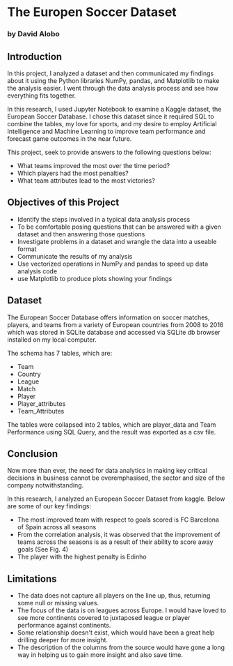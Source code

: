 # The Europen Soccer Dataset
### by David Alobo
## Introduction

In this project, I analyzed a dataset and then communicated my findings about it using the Python libraries NumPy, pandas, and Matplotlib to make the analysis easier. I went through the data analysis process and see how everything fits together.

In this research, I used Jupyter Notebook to examine a Kaggle dataset, the European Soccer Database. I chose this dataset since it required SQL to combine the tables, my love for sports, and my desire to employ Artificial Intelligence and Machine Learning to improve team performance and forecast game outcomes in the near future.

This project, seek to provide answers to the following questions below:

- What teams improved the most over the time period? 
- Which players had the most penalties? 
- What team attributes lead to the most victories?

## Objectives of this Project

- Identify the steps involved in a typical data analysis process
- To be comfortable posing questions that can be answered with a given dataset and then answering those questions
- Investigate problems in a dataset and wrangle the data into a useable format
- Communicate the results of my analysis
- Use vectorized operations in NumPy and pandas to speed up data analysis code
- use Matplotlib to produce plots showing your findings

## Dataset

The European Soccer Database offers information on soccer matches, players, and teams from a variety of European countries from 2008 to 2016 which was stored in SQLite database and accessed via SQLite db browser installed on my local computer.

The schema has 7 tables, which are:

- Team 
- Country
- League
- Match
- Player
- Player_attributes
- Team_Attributes

The tables were collapsed into 2 tables, which are player_data and Team Performance using SQL Query, and the result was exported as a csv file.

## Conclusion

Now more than ever, the need for data analytics in making key critical decisions in business cannot be overemphasised, the sector and size of the company notwithstanding.

In this research, I analyzed an European Soccer Dataset from kaggle. Below are some of our key findings:

- The most improved team with respect to goals scored is FC Barcelona of Spain across all seasons
- From the correlation analysis, it was observed that the improvement of teams across the seasons is as a result of their ability to score away goals (See Fig. 4)
- The player with the highest penalty is Edinho

## Limitations

- The data does not capture all players on the line up, thus, returning some null or missing values.
- The focus of the data is on leagues across Europe. I would have loved to see more continents covered to juxtaposed league or player performance against continents.
- Some relationship doesn't exist, which would have been a great help drilling deeper for more insight.
- The description of the columns from the source would have gone a long way in helping us to gain more insight and also save time.
